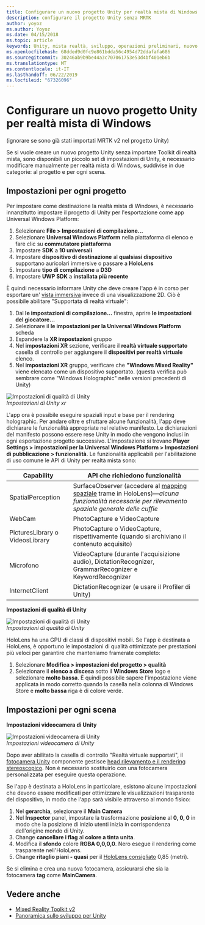 ```yaml
---
title: Configurare un nuovo progetto Unity per realtà mista di Windows
description: configurare il progetto Unity senza MRTK
author: yoyoz
ms.author: Yoyoz
ms.date: 04/15/2018
ms.topic: article
keywords: Unity, mista realtà, sviluppo, operazioni preliminari, nuovo progetto
ms.openlocfilehash: 68dded9d0fc9e861bdda56c4954d72ddafafa686
ms.sourcegitcommit: 30246ab9b9be44a3c707061753e53d4bf401eb6b
ms.translationtype: MT
ms.contentlocale: it-IT
ms.lasthandoff: 06/22/2019
ms.locfileid: "67326096"
---
```

# <a name="configure-a-new-unity-project-for-windows-mixed-reality"></a>Configurare un nuovo progetto Unity per realtà mista di Windows 

(ignorare se sono già stati importati MRTK v2 nel progetto Unity)

Se si vuole creare un nuovo progetto Unity senza importare Toolkit di realtà mista, sono disponibili un piccolo set di impostazioni di Unity, è necessario modificare manualmente per realtà mista di Windows, suddivise in due categorie: al progetto e per ogni scena.

## <a name="per-project-settings"></a>Impostazioni per ogni progetto

Per impostare come destinazione la realtà mista di Windows, è necessario innanzitutto impostare il progetto di Unity per l'esportazione come app Universal Windows Platform: 
1. Selezionare **File > Impostazioni di compilazione...**
2. Selezionare **Universal Windows Platform** nella piattaforma di elenco e fare clic su **commutatore piattaforma**
3. Impostare **SDK** a **10 universali**
4. Impostare **dispositivo di destinazione** al **qualsiasi dispositivo** supportano auricolari immersive o passare a **HoloLens**
5. Impostare **tipo di compilazione** a **D3D**
6. Impostare **UWP SDK** a **installata più recente**

È quindi necessario informare Unity che deve creare l'app è in corso per esportare un' [vista immersiva](app-views.md) invece di una visualizzazione 2D. Ciò è possibile abilitare "Supportata di realtà virtuale":
1. Dal **le impostazioni di compilazione...**  finestra, aprire **le impostazioni del giocatore...**
2. Selezionare il **le impostazioni per la Universal Windows Platform** scheda
3. Espandere la **XR impostazioni** gruppo
4. Nel **impostazioni XR** sezione, verificare il **realtà virtuale supportato** casella di controllo per aggiungere il **dispositivi per realtà virtuale** elenco.
5. Nel **impostazioni XR** gruppo, verificare che **"Windows Mixed Reality"** viene elencato come un dispositivo supportato. (questa verifica può sembrare come "Windows Holographic" nelle versioni precedenti di Unity)

![Impostazioni di qualità di Unity](images/getting-started-unity-quality-settings.jpg)<br>
*Impostazioni di Unity xr*

L'app ora è possibile eseguire spaziali input e base per il rendering holographic. Per andare oltre e sfruttare alcune funzionalità, l'app deve dichiarare le funzionalità appropriate nel relativo manifesto. Le dichiarazioni del manifesto possono essere rese Unity in modo che vengono inclusi in ogni esportazione progetto successivo. L'impostazione si trovano **Player Settings > impostazioni per la Universal Windows Platform > Impostazioni di pubblicazione > funzionalità**. Le funzionalità applicabili per l'abilitazione di uso comune le API di Unity per realtà mista sono:

|  Capability  |  API che richiedono funzionalità | 
|----------|----------|
|  SpatialPerception  |  SurfaceObserver (accedere al [mapping spaziale](spatial-mapping.md) trame in HoloLens)&mdash;*alcuna funzionalità necessarie per rilevamento spaziale generale delle cuffie* | 
|  WebCam  |  PhotoCapture e VideoCapture | 
|  PicturesLibrary o VideosLibrary  |  PhotoCapture o VideoCapture, rispettivamente (quando si archiviano il contenuto acquisito) | 
|  Microfono  |  VideoCapture (durante l'acquisizione audio), DictationRecognizer, GrammarRecognizer e KeywordRecognizer | 
|  InternetClient  |  DictationRecognizer (e usare il Profiler di Unity) | 

**Impostazioni di qualità di Unity**

![Impostazioni di qualità di Unity](images/getting-started-unity-quality-settings.jpg)<br>
*Impostazioni di qualità di Unity*

HoloLens ha una GPU di classi di dispositivi mobili. Se l'app è destinata a HoloLens, è opportuno le impostazioni di qualità ottimizzate per prestazioni più veloci per garantire che manteniamo framerate completo:
1. Selezionare **Modifica > impostazioni del progetto > qualità**
2. Selezionare il **elenco a discesa** sotto il **Windows Store** logo e selezionare **molto bassa**. È quindi possibile sapere l'impostazione viene applicata in modo corretto quando la casella nella colonna di Windows Store e **molto bassa** riga è di colore verde.

## <a name="per-scene-settings"></a>Impostazioni per ogni scena

**Impostazioni videocamera di Unity**

![Impostazioni videocamera di Unity](images/Unitycamerasettings.png)<br>
*Impostazioni videocamera di Unity*

Dopo aver abilitato la casella di controllo "Realtà virtuale supportati", il [fotocamera Unity](camera-in-unity.md) componente gestisce [head rilevamento e il rendering stereoscopico](rendering.md). Non è necessario sostituirlo con una fotocamera personalizzata per eseguire questa operazione.

Se l'app è destinata a HoloLens in particolare, esistono alcune impostazioni che devono essere modificati per ottimizzare le visualizzazioni trasparente del dispositivo, in modo che l'app sarà visibile attraverso al mondo fisico:
1. Nel **gerarchia**, selezionare il **Main Camera**
2. Nel **Inspector** panel, impostare la trasformazione **posizione** al **0, 0, 0** in modo che la posizione di inizio utenti inizia in corrispondenza dell'origine mondo di Unity.
3. Change **cancellare i flag** al **colore a tinta unita**.
4. Modifica il **sfondo** colore **RGBA 0,0,0,0**. Nero esegue il rendering come trasparente nell'HoloLens.
5. Change **ritaglio piani - quasi** per il [HoloLens consigliato](camera-in-unity.md#clip-planes) 0,85 (metri).

Se si elimina e crea una nuova fotocamera, assicurarsi che sia la fotocamera **tag** come **MainCamera**.


## <a name="see-also"></a>Vedere anche
* [Mixed Reality Toolkit v2](mrtk-getting-started.md)
* [Panoramica sullo sviluppo per Unity](unity-development-overview.md)
